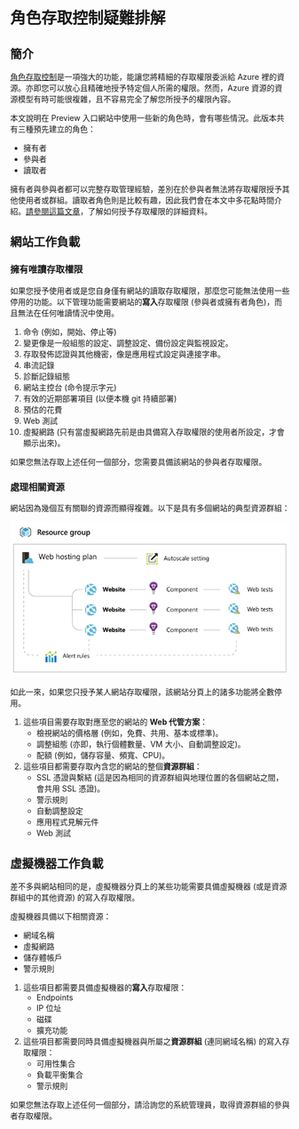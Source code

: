 <properties urlDisplayName="" pageTitle="Role based access control troubleshooting" metaKeywords="" description="" metaCanonical="" services="" documentationCenter="" title="Role based access control troubleshooting" authors="Stephen Siciliano"  solutions="" writer="" manager="" editor=""  />

<tags ms.service="multiple" ms.workload="multiple" ms.tgt_pltfrm="ibiza" ms.devlang="na" ms.topic="article" ms.date="01/01/1900" ms.author="Stephen Siciliano"></tags>

# 角色存取控制疑難排解

## 簡介

[角色存取控制][角色存取控制]是一項強大的功能，能讓您將精細的存取權限委派給 Azure 裡的資源。亦即您可以放心且精確地授予特定個人所需的權限。然而，Azure 資源的資源模型有時可能很複雜，且不容易完全了解您所授予的權限內容。

本文說明在 Preview 入口網站中使用一些新的角色時，會有哪些情況。此版本共有三種預先建立的角色：

-   擁有者
-   參與者
-   讀取者

擁有者與參與者都可以完整存取管理經驗，差別在於參與者無法將存取權限授予其他使用者或群組。讀取者角色則是比較有趣，因此我們會在本文中多花點時間介紹。[請參閱這篇文章][角色存取控制]，了解如何授予存取權限的詳細資料。

## 網站工作負載

### 擁有唯讀存取權限

如果您授予使用者或是您自身僅有網站的讀取存取權限，那麼您可能無法使用一些停用的功能。以下管理功能需要網站的**寫入**存取權限 (參與者或擁有者角色)，而且無法在任何唯讀情況中使用。

1.  命令 (例如，開始、停止等)
2.  變更像是一般組態的設定、調整設定、備份設定與監視設定。
3.  存取發佈認證與其他機密，像是應用程式設定與連接字串。
4.  串流記錄
5.  診斷記錄組態
6.  網站主控台 (命令提示字元)
7.  有效的近期部署項目 (以便本機 git 持續部署)
8.  預估的花費
9.  Web 測試
10. 虛擬網路 (只有當虛擬網路先前是由具備寫入存取權限的使用者所設定，才會顯示出來)。

如果您無法存取上述任何一個部分，您需要具備該網站的參與者存取權限。

### 處理相關資源

網站因為幾個互有關聯的資源而顯得複雜。以下是具有多個網站的典型資源群組：

![網站資源群組][網站資源群組]

如此一來，如果您只授予某人網站存取權限，該網站分頁上的諸多功能將全數停用。

1.  這些項目需要存取對應至您的網站的 **Web 代管方案**：
    -   檢視網站的價格層 (例如，免費、共用、基本或標準)。
    -   調整組態 (亦即，執行個體數量、VM 大小、自動調整設定)。
    -   配額 (例如，儲存容量、頻寬、CPU)。
2.  這些項目都需要存取內含您的網站的整個**資源群組**：
    -   SSL 憑證與繫結 (這是因為相同的資源群組與地理位置的各個網站之間，會共用 SSL 憑證)。
    -   警示規則
    -   自動調整設定
    -   應用程式見解元件
    -   Web 測試

## 虛擬機器工作負載

差不多與網站相同的是，虛擬機器分頁上的某些功能需要具備虛擬機器 (或是資源群組中的其他資源) 的寫入存取權限。

虛擬機器具備以下相關資源：

-   網域名稱
-   虛擬網路
-   儲存體帳戶
-   警示規則

1.  這些項目都需要具備虛擬機器的**寫入**存取權限：
    -   Endpoints
    -   IP 位址
    -   磁碟
    -   擴充功能
2.  這些項目都需要同時具備虛擬機器與所屬之**資源群組** (連同網域名稱) 的寫入存取權限：
    -   可用性集合
    -   負載平衡集合
    -   警示規則

如果您無法存取上述任何一個部分，請洽詢您的系統管理員，取得資源群組的參與者存取權限。

  [角色存取控制]: http://azure.microsoft.com/zh-tw/documentation/articles/role-based-access-control-configure/
  [網站資源群組]: ./media/role-based-access-control-troubleshooting/Website-resource-model.png
